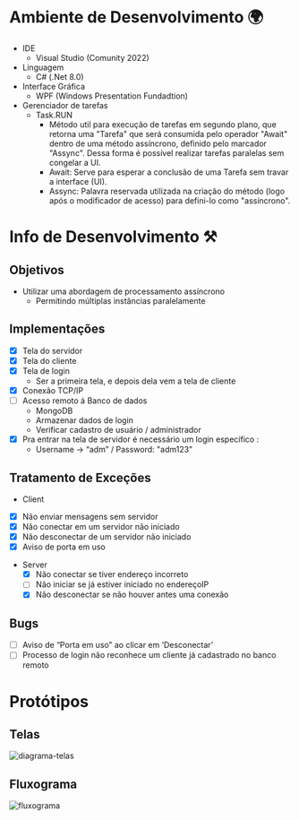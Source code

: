 # Ambiente de Desenvolvimento 🌍
- IDE
  - Visual Studio (Comunity 2022)
- Linguagem
  - C# (.Net 8.0)
- Interface Gráfica
  - WPF (Windows Presentation Fundadtion)
- Gerenciador de tarefas
  - Task.RUN
    - Método util para execução de tarefas em segundo plano, que retorna uma "Tarefa" que será consumida pelo operador "Await" dentro de uma método assíncrono, definido pelo marcador "Assync". Dessa forma é possível realizar tarefas paralelas sem congelar a UI.
    - Await: Serve para esperar a conclusão de uma Tarefa sem travar a interface (UI).
    - Assync: Palavra reservada utilizada na criação do método (logo após o modificador de acesso) para defini-lo como "assíncrono".

# Info de Desenvolvimento ⚒️

## Objetivos
- Utilizar uma abordagem de processamento assíncrono
    - Permitindo múltiplas instâncias paralelamente

## Implementações

- [x]  Tela do servidor
- [x]  Tela do cliente
- [x]  Tela de login
    - Ser a primeira tela, e depois dela vem a tela de cliente
- [x]  Conexão TCP/IP
- [ ]  Acesso remoto á Banco de dados
    - MongoDB
    - Armazenar dados de login
    - Verificar cadastro de usuário / administrador 
- [X]  Pra entrar na tela de servidor é necessário um login específico :
    - Username → “adm” / Password: "adm123"

## Tratamento de Exceções

- Client
- [x]  Não enviar mensagens sem servidor
- [x]  Não conectar em um servidor não iniciado
- [x]  Não desconectar de um servidor não iniciado
- [x]  Aviso de porta em uso
  
- Server
    - [x]  Não conectar se tiver endereço incorreto
    - [ ]  Não iniciar se já estiver iniciado no endereçoIP
    - [x]  Não desconectar se não houver antes uma conexão

## Bugs

- [ ]  Aviso de “Porta em uso” ao clicar em ‘Desconectar’
- [ ]  Processo de login não reconhece um cliente já cadastrado no banco remoto

# Protótipos

## Telas
![diagrama-telas](https://github.com/user-attachments/assets/c71ac521-e9d3-4e86-aa66-9ba6101a5df4)

## Fluxograma
![fluxograma](https://github.com/user-attachments/assets/8c23c4d6-ee36-4ca2-ba0c-a72d9e7436bc)


